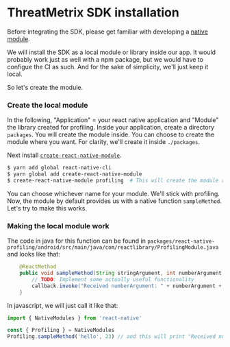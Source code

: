 # ThreatMetrix SDK installation

Before integrating the SDK, please get familiar with developing a [native module](https://reactnative.dev/docs/native-modules-intro).

We will install the SDK as a local module or library inside our app. It would probably work just as well with a npm package, but we would have to configue the CI as such. And for the sake of simplicity, we'll just keep it local.

So let's create the module.

### Create the local module

In the following, "Application" = your react native application and "Module" the library created for profiling.
Inside your application, create a directory `packages`. You will create the module inside. You can choose to create the module where you want. For clarity, we'll create it inside `./packages`.

Next install [`create-react-native-module`](https://www.npmjs.com/package/create-react-native-module).

```bash
$ yarn add global react-native-cli
$ yarn global add create-react-native-module
$ create-react-native-module profiling  # This will create the module react-native-profiling
```

You can choose whichever name for your module. We'll stick with profiling.
Now, the module by default provides us with a native function `sampleMethod`. Let's try to make this works.

### Making the local module work

The code in java for this function can be found in `packages/react-native-profiling/android/src/main/java/com/reactlibrary/ProfilingModule.java` and looks like that:

```java
    @ReactMethod
    public void sampleMethod(String stringArgument, int numberArgument, Callback callback) {
        // TODO: Implement some actually useful functionality
        callback.invoke("Received numberArgument: " + numberArgument + " stringArgument: " + stringArgument);
    }
```

In javascript, we will just call it like that:

```javascript
import { NativeModules } from 'react-native'

const { Profiling } = NativeModules
Profiling.sampleMethod('hello', 23) // and this will print "Received numberArgument: 23  stringArgument: hello"
```
